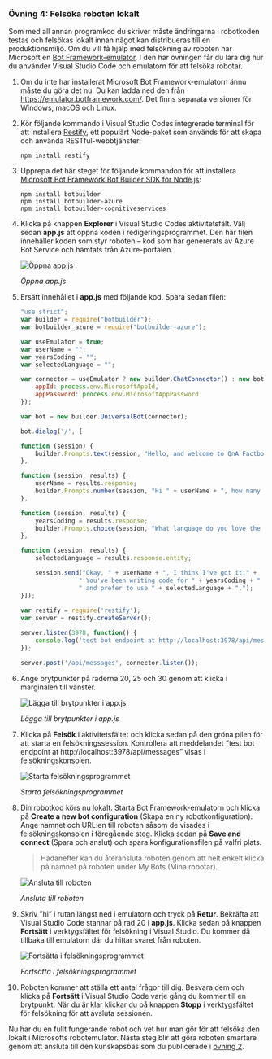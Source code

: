 ### <a name="exercise-4-debug-the-bot-locally"></a>Övning 4: Felsöka roboten lokalt

Som med all annan programkod du skriver måste ändringarna i robotkoden testas och felsökas lokalt innan något kan distribueras till en produktionsmiljö. Om du vill få hjälp med felsökning av roboten har Microsoft en [Bot Framework-emulator](https://emulator.botframework.com/). I den här övningen får du lära dig hur du använder Visual Studio Code och emulatorn för att felsöka robotar.

1. Om du inte har installerat Microsoft Bot Framework-emulatorn ännu måste du göra det nu. Du kan ladda ned den från https://emulator.botframework.com/. Det finns separata versioner för Windows, macOS och Linux.

1. Kör följande kommando i Visual Studio Codes integrerade terminal för att installera [Restify](http://restify.com/), ett populärt Node-paket som används för att skapa och använda RESTful-webbtjänster:

    ```
    npm install restify
    ```

1. Upprepa det här steget för följande kommandon för att installera [Microsoft Bot Framework Bot Builder SDK för Node.js](https://docs.microsoft.com/en-us/bot-framework/nodejs/bot-builder-nodejs-quickstart):

    ```
    npm install botbuilder
    npm install botbuilder-azure
    npm install botbuilder-cognitiveservices
    ```

1. Klicka på knappen **Explorer** i Visual Studio Codes aktivitetsfält. Välj sedan **app.js** att öppna koden i redigeringsprogrammet. Den här filen innehåller koden som styr roboten – kod som har genererats av Azure Bot Service och hämtats från Azure-portalen.

    ![Öppna app.js](../images/vs-select-index-js.png)

    _Öppna app.js_ 

1. Ersätt innehållet i **app.js** med följande kod. Spara sedan filen:

    ```JavaScript
    "use strict";
    var builder = require("botbuilder");
    var botbuilder_azure = require("botbuilder-azure");
    
    var useEmulator = true; 
    var userName = ""; 
    var yearsCoding = ""; 
    var selectedLanguage = "";
    
    var connector = useEmulator ? new builder.ChatConnector() : new botbuilder_azure.BotServiceConnector({
        appId: process.env.MicrosoftAppId,
        appPassword: process.env.MicrosoftAppPassword      
    });
    
    var bot = new builder.UniversalBot(connector);
    
    bot.dialog('/', [
    
    function (session) {
        builder.Prompts.text(session, "Hello, and welcome to QnA Factbot! What's your name?");
    },
    
    function (session, results) {
        userName = results.response;
        builder.Prompts.number(session, "Hi " + userName + ", how many years have you been writing code?"); 
    },
    
    function (session, results) {
        yearsCoding = results.response;
        builder.Prompts.choice(session, "What language do you love the most?", ["C#", "Python", "Node.js", "Visual FoxPro"]);
    },
    
    function (session, results) {
        selectedLanguage = results.response.entity;   
    
        session.send("Okay, " + userName + ", I think I've got it:" +
                    " You've been writing code for " + yearsCoding + " years," +
                    " and prefer to use " + selectedLanguage + ".");
    }]);
     
    var restify = require('restify');
    var server = restify.createServer();

    server.listen(3978, function() {
        console.log('test bot endpoint at http://localhost:3978/api/messages');
    });

    server.post('/api/messages', connector.listen());    
    ```

1. Ange brytpunkter på raderna 20, 25 och 30 genom att klicka i marginalen till vänster.
 
    ![Lägga till brytpunkter i app.js](../images/vs-add-breakpoints.png)

    _Lägga till brytpunkter i app.js_ 

1. Klicka på **Felsök** i aktivitetsfältet och klicka sedan på den gröna pilen för att starta en felsökningssession. Kontrollera att meddelandet ”test bot endpoint at http://localhost:3978/api/messages” visas i felsökningskonsolen.
 
    ![Starta felsökningsprogrammet](../images/vs-launch-debugger.png)

    _Starta felsökningsprogrammet_ 

1. Din robotkod körs nu lokalt. Starta Bot Framework-emulatorn och klicka på **Create a new bot configuration** (Skapa en ny robotkonfiguration). Ange namnet och URL:en till roboten såsom de visades i felsökningskonsolen i föregående steg. Klicka sedan på **Save and connect** (Spara och anslut) och spara konfigurationsfilen på valfri plats.

    > Hädanefter kan du återansluta roboten genom att helt enkelt klicka på namnet på roboten under My Bots (Mina robotar).

    ![Ansluta till roboten](../images/new-bot-configuration.png)

    _Ansluta till roboten_ 

1. Skriv ”hi” i rutan längst ned i emulatorn och tryck på **Retur**. Bekräfta att Visual Studio Code stannar på rad 20 i **app.js**. Klicka sedan på knappen **Fortsätt** i verktygsfältet för felsökning i Visual Studio. Du kommer då tillbaka till emulatorn där du hittar svaret från roboten.
 
    ![Fortsätta i felsökningsprogrammet](../images/continue-debugging.png)

    _Fortsätta i felsökningsprogrammet_ 

1. Roboten kommer att ställa ett antal frågor till dig. Besvara dem och klicka på **Fortsätt** i Visual Studio Code varje gång du kommer till en brytpunkt. När du är klar klickar du på knappen **Stopp** i verktygsfältet för felsökning för att avsluta sessionen.

Nu har du en fullt fungerande robot och vet hur man gör för att felsöka den lokalt i Microsofts robotemulator. Nästa steg blir att göra roboten smartare genom att ansluta till den kunskapsbas som du publicerade i [övning 2](#Exercise2).